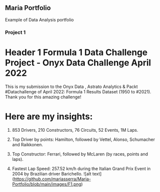 ## Maria Portfolio
Example of Data Analysis portfolio

### Project 1

# Header 1 Formula 1 Data Challenge Project - Onyx Data Challenge April 2022 
This is my submission to the Onyx Data , Astrato Analytics & Packt #Datachallenge of April 2022: Formula 1 Results Dataset (1950 to #2021). Thank you for this amazing challenge!

# Here are my insights:
1. 853 Drivers,  210 Constructors, 76 Circuits, 52 Events, 1M Laps.

2. Top Driver by points: Hamilton, followed by Vettel, Alonso, Schumacher and Raikkonen.

3. Top Constructor: Ferrari, followed by McLaren (by races, points and laps).

4. Fastest Lap Speed: 257.52 km/h during the Italian Grand Prix Event in 2004 by Brazilian driver Barichello.
![alt text] (https://github.com/mariasserra/Maria-Portfolio/blob/main/images/F1.png)




